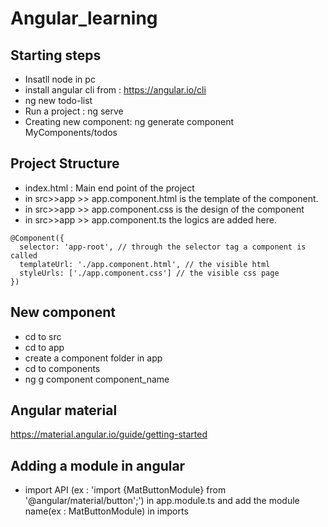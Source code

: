 # Angular_learning
## Starting steps
* Insatll node in pc
* install angular cli from : https://angular.io/cli
* ng new todo-list
* Run a project : ng serve
* Creating new component: ng generate component MyComponents/todos


## Project Structure
* index.html : Main end point of the project
* in src>>app >> app.component.html is the template of the component.
* in src>>app >> app.component.css is the design of the component
* in src>>app >> app.component.ts the logics are added here.
```
@Component({
  selector: 'app-root', // through the selector tag a component is called
  templateUrl: './app.component.html', // the visible html
  styleUrls: ['./app.component.css'] // the visible css page
})
```


## New component
* cd to src
* cd to app
* create a component folder in app
* cd to components
* ng g component component_name

## Angular material
https://material.angular.io/guide/getting-started

## Adding a module in angular
* import API (ex : 'import {MatButtonModule} from '@angular/material/button';') in app.module.ts and add the module name(ex : MatButtonModule) in imports
